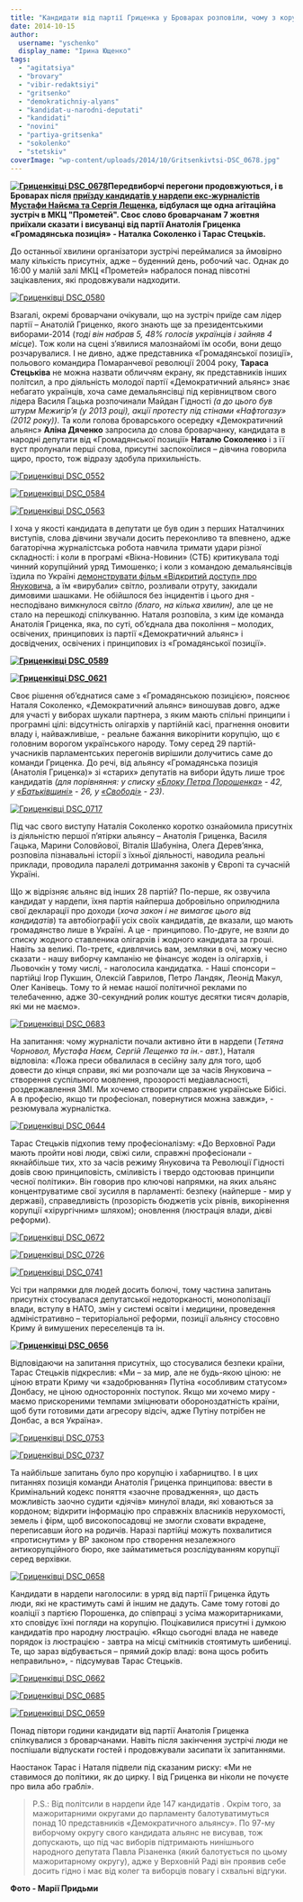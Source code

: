 ```yaml
---
title: "Кандидати від партії Гриценка у Броварах розповіли, чому з корупцією боротимуться не вилами"
date: 2014-10-15
author: 
  username: "yschenko"
  display_name: "Ірина Ющенко"
tags: 
  - "agitatsiya"
  - "brovary"
  - "vibir-redaktsiyi"
  - "gritsenko"
  - "demokratichniy-alyans"
  - "kandidat-u-narodni-deputati"
  - "kandidati"
  - "novini"
  - "partiya-gritsenka"
  - "sokolenko"
  - "stetskiv"
coverImage: "wp-content/uploads/2014/10/Gritsenkivtsi-DSC_0678.jpg"
---
```


**[![Гриценківці DSC_0678](https://mpz.brovary.org/wp-content/uploads/2014/10/Gritsenkivtsi-DSC_0678.jpg)](https://mpz.brovary.org/wp-content/uploads/2014/10/Gritsenkivtsi-DSC_0678.jpg)Передвиборчі перегони продовжуються, і в Броварах після [приїзду кандидатів у нардепи екс-журналістів Мустафи Найєма та Сергія Лещенка](https://mpz.brovary.org/troyanskiy-kin-u-velikiy-polititsi-top-zhurnalisti-pidtrimali-rizanenka-abi-spilno-onovlyuvati-ukrayinu/), відбулася ще одна агітаційна зустріч в МКЦ "Прометей". Своє слово броварчанам 7 жовтня приїхали сказати і висуванці від партії Анатолія Гриценка «Громадянська позиція» - Наталка Соколенко і Тарас Стецьків.**

До останньої хвилини організатори зустрічі переймалися за ймовірно малу кількість присутніх, адже – буденний день, робочий час. Однак до 16:00 у малій залі МКЦ «Прометей» набралося понад півсотні зацікавлених, які продовжували надходити.

[![Гриценківці DSC_0580](https://mpz.brovary.org/wp-content/uploads/2014/10/Gritsenkivtsi-DSC_0580.jpg)](https://mpz.brovary.org/wp-content/uploads/2014/10/Gritsenkivtsi-DSC_0580.jpg)

Взагалі, окремі броварчани очікували, що на зустріч приїде сам лідер партії – Анатолій Гриценко, якого знають ще за президентськими виборами-2014 (_тоді він набрав 5, 48% голосів українців і зайняв 4 місце_). Тож коли на сцені з’явилися малознайомі їм особи, вони дещо розчарувалися. І не дивно, адже представника «Громадянської позиції», польового командира Помаранчевої революції 2004 року, **Тараса Стецьківа** не можна назвати обличчям екрану, як представників інших політсил, а про діяльність молодої партії «Демократичний альянс» знає небагато українців, хоча саме демальянсівці під керівництвом свого лідера Василя Гацька розпочинали Майдан Гідності _(а до цього був штурм Межигір’я (у 2013 році), акції протесту під стінами «Нафтогазу» (2012 року))_. Та коли голова броварського осередку «Демократичний альянс» **Аліна Дяченко** запросила до слова броварчанку, кандидата в народні депутати від «Громадянської позиції» **Наталю Соколенко** і з її вуст пролунали перші слова, присутні заспокоїлися – дівчина говорила щиро, просто, тож відразу здобула прихильність.

[![Гриценківці DSC_0552](https://mpz.brovary.org/wp-content/uploads/2014/10/Gritsenkivtsi-DSC_0552.jpg)](https://mpz.brovary.org/wp-content/uploads/2014/10/Gritsenkivtsi-DSC_0552.jpg)

[![Гриценківці DSC_0584](https://mpz.brovary.org/wp-content/uploads/2014/10/Gritsenkivtsi-DSC_0584.jpg)](https://mpz.brovary.org/wp-content/uploads/2014/10/Gritsenkivtsi-DSC_0584.jpg)

[![Гриценківці DSC_0563](https://mpz.brovary.org/wp-content/uploads/2014/10/Gritsenkivtsi-DSC_0563.jpg)](https://mpz.brovary.org/wp-content/uploads/2014/10/Gritsenkivtsi-DSC_0563.jpg)

І хоча у якості кандидата в депутати це був один з перших Наталчиних виступів, слова дівчини звучали досить переконливо та впевнено, адже багаторічна журналістська робота навчила тримати удари різної складності: і коли в програмі «Вікна-Новини» (СТБ) критикувала тоді чинний корупційний уряд Тимошенко; і коли з командою демальянсівців їздила по Україні [демонструвати фільм «Відкритий доступ» про Януковича](https://mpz.brovary.org/zi-shvabroyu-na-vinishhuvach-yak-brovarska-vlada-namagalas-pereshkoditi-vidkritomu-dostupu/), а їм «вирубали» світло, розливали отруту, закидали димовими шашками. Не обійшлося без інцидентів і цього дня - несподівано вимкнулося світло _(благо, на кілька хвилин),_ але це не стало на перешкоді спілкуванню. Наталя розповіла, з ким іде команда Анатолія Гриценка, яка, по суті, об’єднала два покоління – молодих, освічених, принципових із партії «Демократичний альянс» і досвідчених, освічених і принципових із «Громадянської позиції».

**[![Гриценківці DSC_0589](https://mpz.brovary.org/wp-content/uploads/2014/10/Gritsenkivtsi-DSC_0589.jpg)](https://mpz.brovary.org/wp-content/uploads/2014/10/Gritsenkivtsi-DSC_0589.jpg)**

**[![Гриценківці DSC_0621](https://mpz.brovary.org/wp-content/uploads/2014/10/Gritsenkivtsi-DSC_0621.jpg)](https://mpz.brovary.org/wp-content/uploads/2014/10/Gritsenkivtsi-DSC_0621.jpg)**

Своє рішення об’єднатися саме з «Громадянською позицією», пояснює Наталя Соколенко, «Демократичний альянс» виношував довго, адже для участі у виборах шукали партнера, з яким мають спільні принципи і програмні цілі: відсутність олігархів у партійній касі, прагнення оновити владу і, найважливіше, - реальне бажання викорінити корупцію, що є головним ворогом українського народу. Тому серед 29 партій-учасників парламентських перегонів вирішили долучитись саме до команди Гриценка. До речі, від альянсу «Громадянська позиція (Анатолія Гриценка)» зі «старих» депутатів на вибори йдуть лише троє кандидатів _(для порівняння: у списку_ _[«Блоку Петра Порошенка»](http://uk.wikipedia.org/wiki/%D0%91%D0%BB%D0%BE%D0%BA_%D0%9F%D0%B5%D1%82%D1%80%D0%B0_%D0%9F%D0%BE%D1%80%D0%BE%D1%88%D0%B5%D0%BD%D0%BA%D0%B0) - 42, у [«Батьківщині»](http://uk.wikipedia.org/wiki/%D0%92%D0%9E_%D0%91%D0%B0%D1%82%D1%8C%D0%BA%D1%96%D0%B2%D1%89%D0%B8%D0%BD%D0%B0) - 26, у [«Свободі»](http://uk.wikipedia.org/wiki/%D0%92%D0%9E_%D0%A1%D0%B2%D0%BE%D0%B1%D0%BE%D0%B4%D0%B0) - 23)_.

[![Гриценківці DSC_0717](https://mpz.brovary.org/wp-content/uploads/2014/10/Gritsenkivtsi-DSC_0717.jpg)](https://mpz.brovary.org/wp-content/uploads/2014/10/Gritsenkivtsi-DSC_0717.jpg)

Під час свого виступу Наталія Соколенко коротко ознайомила присутніх із діяльністю першої п’ятірки альянсу – Анатолія Гриценка, Василя Гацька, Марини Соловйової, Віталія Шабуніна, Олега Дерев’янка, розповіла пізнавальні історії з їхньої діяльності, наводила реальні приклади, проводила паралелі дотримання законів у Європі та сучасній Україні.

Що ж відрізняє альянс від інших 28 партій? По-перше, як озвучила кандидат у нардепи, їхня партія найперша добровільно оприлюднила свої декларації про доходи (_хоча закон і не вимагає цього від кандидатів_) та автобіографії усіх своїх кандидатів, де вказали, що мають громадянство лише в Україні. А це - принципово. По-друге, не взяли до списку жодного ставленика олігархів і жодного кандидата за гроші. Навіть за великі. По-третє, «дивлячись вам, земляки в очі, можу чесно сказати - нашу виборчу кампанію не фінансує жоден із олігархів, і Льовочкін у тому числі, - наголосила кандидатка. - Наші спонсори – партійці Ігор Пукшин, Олексій Гаврилов, Петро Ландяк, Леонід Макул, Олег Канівець. Тому то й немає нашої політичної реклами по телебаченню, адже 30-секундний ролик коштує десятки тисяч доларів, які ми не маємо».

[![Гриценківці DSC_0683](https://mpz.brovary.org/wp-content/uploads/2014/10/Gritsenkivtsi-DSC_0683.jpg)](https://mpz.brovary.org/wp-content/uploads/2014/10/Gritsenkivtsi-DSC_0683.jpg)

На запитання: чому журналісти почали активно йти в нардепи (_Тетяна Чорновол, Мустафа Наєм, Сергій Лещенко та ін.- авт._), Наталя відповіла: «Ложа преси обвалилася в сесійну залу для того, щоб довести до кінця справи, які ми розпочали ще за часів Януковича – створення суспільного мовлення, прозорості медіавласності, роздержавлення ЗМІ. Ми хочемо створити справжнє українське Бібісі. А в професію, якщо ти професіонал, повернутися можна завжди», - резюмувала журналістка.

[![Гриценківці DSC_0644](https://mpz.brovary.org/wp-content/uploads/2014/10/Gritsenkivtsi-DSC_0644.jpg)](https://mpz.brovary.org/wp-content/uploads/2014/10/Gritsenkivtsi-DSC_0644.jpg)

Тарас Стецьків підхопив тему професіоналізму: «До Верховної Ради мають пройти нові люди, свіжі сили, справжні професіонали - якнайбільше тих, хто за часів режиму Януковича та Революції Гідності довів свою принциповість, сміливість і твердо одстоював принципи чесної політики». Він говорив про ключові напрямки, на яких альянс концентруватиме свої зусилля в парламенті: безпеку (найперше - мир у державі), справедливість (прозорість бюджетів усіх рівнів, викорінення корупції «хірургічним» шляхом); оновлення (люстрація влади, дієві реформи).

[![Гриценківці DSC_0672](https://mpz.brovary.org/wp-content/uploads/2014/10/Gritsenkivtsi-DSC_0672.jpg)](https://mpz.brovary.org/wp-content/uploads/2014/10/Gritsenkivtsi-DSC_0672.jpg)

[![Гриценківці DSC_0726](https://mpz.brovary.org/wp-content/uploads/2014/10/Gritsenkivtsi-DSC_0726.jpg)](https://mpz.brovary.org/wp-content/uploads/2014/10/Gritsenkivtsi-DSC_0726.jpg)

[![Гриценківці DSC_0741](https://mpz.brovary.org/wp-content/uploads/2014/10/Gritsenkivtsi-DSC_0741.jpg)](https://mpz.brovary.org/wp-content/uploads/2014/10/Gritsenkivtsi-DSC_0741.jpg)

Усі три напрямки для людей досить болючі, тому частина запитань присутніх стосувалася депутатської недоторканості, монополізації влади, вступу в НАТО, змін у системі освіти і медицини, проведення адміністративно – територіальної реформи, позиції альянсу стосовно Криму й вимушених переселенців та ін.

**[![Гриценківці DSC_0656](https://mpz.brovary.org/wp-content/uploads/2014/10/Gritsenkivtsi-DSC_0656.jpg)](https://mpz.brovary.org/wp-content/uploads/2014/10/Gritsenkivtsi-DSC_0656.jpg)**

Відповідаючи на запитання присутніх, що стосувалися безпеки країни, Тарас Стецьків підкреслив: «Ми – за мир, але не будь-якою ціною: не ціною втрати Криму чи «задобрювання» Путіна «особливим статусом» Донбасу, не ціною односторонніх поступок. Якщо ми хочемо миру - маємо прискореними темпами зміцнювати обороноздатність країни, щоб бути готовими дати агресору відсіч, адже Путіну потрібен не Донбас, а вся Україна».

[![Гриценківці DSC_0753](https://mpz.brovary.org/wp-content/uploads/2014/10/Gritsenkivtsi-DSC_0753.jpg)](https://mpz.brovary.org/wp-content/uploads/2014/10/Gritsenkivtsi-DSC_0753.jpg)

[![Гриценківці DSC_0737](https://mpz.brovary.org/wp-content/uploads/2014/10/Gritsenkivtsi-DSC_0737.jpg)](https://mpz.brovary.org/wp-content/uploads/2014/10/Gritsenkivtsi-DSC_0737.jpg)

Та найбільше запитань було про корупцію і хабарництво. І в цих питаннях позиція команди Анатолія Гриценка принципова: ввести в Кримінальний кодекс поняття «заочне провадження», що дасть можливість заочно судити «діячів» минулої влади, які ховаються за кордоном; відкрити інформацію про справжніх власників нерухомості, земель і фірм, щоб високопосадовці не змогли сховати вкрадене, переписавши його на родичів. Наразі партійці можуть похвалитися «протиснутим» у ВР законом про створення незалежного антикорупційного бюро, яке займатиметься розслідуванням корупції серед верхівки.

[![Гриценківці DSC_0658](https://mpz.brovary.org/wp-content/uploads/2014/10/Gritsenkivtsi-DSC_0658.jpg)](https://mpz.brovary.org/wp-content/uploads/2014/10/Gritsenkivtsi-DSC_0658.jpg)

Кандидати в нардепи наголосили: в уряд від партії Гриценка йдуть люди, які не крастимуть самі й іншим не дадуть. Саме тому готові до коаліції з партією Порошенка, до співпраці з усіма мажоритарниками, хто сповідує їхні погляди на корупцію. Поцікавилися присутні і думкою кандидатів про народну люстрацію. «Якщо сьогодні влада не наведе порядок із люстрацією - завтра на місці смітників стоятимуть шибениці. Те, що зараз відбувається – прямий докір владі: вона щось робить неправильно», - підсумував Тарас Стецьків.

[![Гриценківці DSC_0662](https://mpz.brovary.org/wp-content/uploads/2014/10/Gritsenkivtsi-DSC_0662.jpg)](https://mpz.brovary.org/wp-content/uploads/2014/10/Gritsenkivtsi-DSC_0662.jpg)

[![Гриценківці DSC_0685](https://mpz.brovary.org/wp-content/uploads/2014/10/Gritsenkivtsi-DSC_0685.jpg)](https://mpz.brovary.org/wp-content/uploads/2014/10/Gritsenkivtsi-DSC_0685.jpg)

[![Гриценківці DSC_0659](https://mpz.brovary.org/wp-content/uploads/2014/10/Gritsenkivtsi-DSC_0659.jpg)](https://mpz.brovary.org/wp-content/uploads/2014/10/Gritsenkivtsi-DSC_0659.jpg)

Понад півтори години кандидати від партії Анатолія Гриценка спілкувалися з броварчанами. Навіть після закінчення зустрічі люди не поспішали відпускати гостей і продовжували засипати їх запитаннями.

Наостанок Тарас і Наталя підвели під сказаним риску: «Ми не ставимося до політики, як до цирку. І від Гриценка ви ніколи не почуєте про вила або граблі».

> P.S.: Від політсили в нардепи йде 147 кандидатів . Окрім того, за мажоритарними округами до парламенту балотуватимуться понад 10 представників «Демократичного альянсу». По 97-му виборчому округу свого кандидата альянс не висував, тож допускають, що під час виборів підтримають нинішнього народного депутата Павла Різаненка (який балотується по цьому мажоритарному округу), адже у Верховній Раді він проявив себе досить гідно і має від колег та виборців повагу і схвальні відгуки.

**Фото - Марії Придьми**

